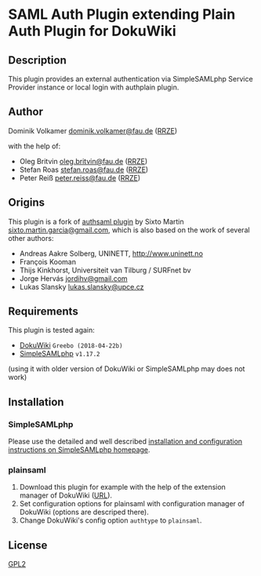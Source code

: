 # SAML Auth Plugin extending Plain Auth Plugin for DokuWiki #

## Description ##

This plugin provides an external authentication via SimpleSAMLphp Service Provider instance or local login with authplain plugin.


## Author ##

Dominik Volkamer <dominik.volkamer@fau.de> ([RRZE](https://www.rrze.fau.de/))

with the help of:

- Oleg Britvin <oleg.britvin@fau.de> ([RRZE](https://www.rrze.fau.de/))
- Stefan Roas <stefan.roas@fau.de> ([RRZE](https://www.rrze.fau.de/))
- Peter Reiß <peter.reiss@fau.de> ([RRZE](https://www.rrze.fau.de/))


## Origins ##

This plugin is a fork of [authsaml plugin](https://www.dokuwiki.org/plugin:authsaml) by Sixto Martin <sixto.martin.garcia@gmail.com>, which is also based on the work of several other authors:

- Andreas Aakre Solberg, UNINETT, http://www.uninett.no
- François Kooman
- Thijs Kinkhorst, Universiteit van Tilburg / SURFnet bv
- Jorge Hervás <jordihv@gmail.com>
- Lukas Slansky <lukas.slansky@upce.cz>


## Requirements ##

This plugin is tested again:

- [DokuWiki](https://www.dokuwiki.org) `Greebo (2018-04-22b)`
- [SimpleSAMLphp](https://simplesamlphp.org) `v1.17.2`

(using it with older version of DokuWiki or SimpleSAMLphp may does not work)


## Installation ##

### SimpleSAMLphp ###

Please use the detailed and well described [installation and configuration instructions on SimpleSAMLphp homepage](https://simplesamlphp.org/docs/stable/simplesamlphp-install).


### plainsaml ###

1. Download this plugin for example with the help of the extension manager of DokuWiki ([URL](https://github.com/dreieinhalb/dokuwiki-plugin-plainsaml/zipball/master)).
2. Set configuration options for plainsaml with configuration manager of DokuWiki (options are descriped there).
3. Change DokuWiki's config option `authtype` to `plainsaml`.


## License ##

[GPL2](https://www.gnu.org/licenses/gpl-2.0)
